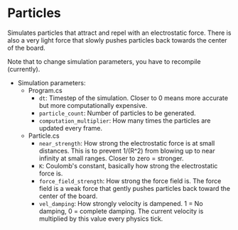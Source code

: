 # Particles
Simulates particles that attract and repel with an electrostatic force. There is also a very light force that slowly pushes particles back towards the center of the board.

Note that to change simulation parameters, you have to recompile (currently).

- Simulation parameters:
    - Program.cs
		- `dt`: Timestep of the simulation. Closer to 0 means more accurate but more computationally expensive.
		- `particle_count`: Number of particles to be generated.
		- `computation_multiplier`: How many times the particles are updated every frame.
	- Particle.cs
		- `near_strength`: How strong the electrostatic force is at small distances. This is to prevent 1/(R^2) from blowing up to near infinity at small ranges. Closer to zero = stronger.
		- `K`: Coulomb's constant, basically how strong the electrostatic force is.
		- `force_field_strength`: How strong the force field is. The force field is a weak force that gently pushes particles back toward the center of the board.
		- `vel_damping`: How strongly velocity is dampened. 1 = No damping, 0 = complete damping. The current velocity is multiplied by this value every physics tick.